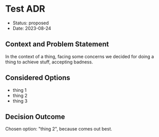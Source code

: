 # Test ADR

* Status: proposed
* Date: 2023-08-24

## Context and Problem Statement

In the context of a thing, facing some concerns we decided for doing a thing to achieve stuff, accepting badness.

## Considered Options

* thing 1
* thing 2
* thing 3

## Decision Outcome

Chosen option: "thing 2", because comes out best.
